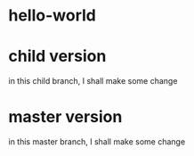  # hello-world
 # child version
 in this child branch, I shall make some change
 # master version
 in this master branch, I shall make some change
